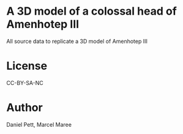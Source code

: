 # A 3D model of a colossal head of Amenhotep III

All source data to replicate a 3D model of Amenhotep III

# License

CC-BY-SA-NC

# Author

Daniel Pett, Marcel Maree
